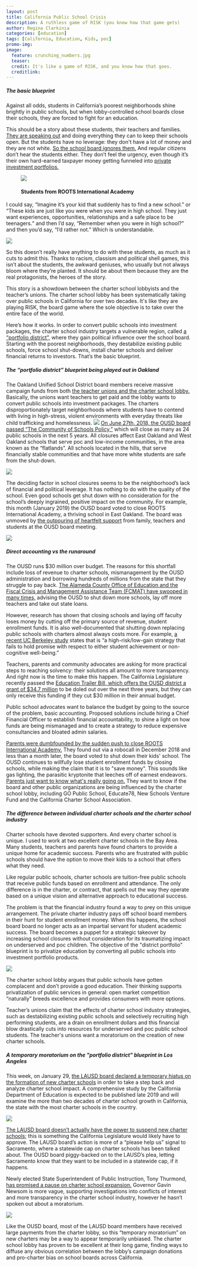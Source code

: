 ```yaml
---
layout: post
title: California Public School Crisis
description: A ruthless game of RISK (you know how that game gets)
author: Regina Clarkinia
categories: [education]
tags: [California, Education, Kids, poc]
promo-img:
image:
  feature: crunching_numbers.jpg
  teaser:
  credit: It's like a game of RISK, and you know how that goes.
  creditlink:
---
```

<h5>The basic blueprint</h5>

Against all odds, students in California’s poorest neighborhoods shine brightly in public schools, but when lobby-controlled school boards close their schools, they are forced to fight for an education.

This should be a story about these students, their teachers and families. <a href="http://ousd.granicus.com/player/clip/1401?fbclid=IwAR0jkimaNOdAAqyba3GYzQrJYGgMIqnIqssfzu0IFFu_PHRmk42x231Lntg">They are speaking out</a> and doing everything they can to keep their schools open. But the students have no leverage: they don't have a lot of money and they are not white. <a href="https://edsource.org/2019/oakland-school-board-votes-to-close-first-of-up-to-two-dozen-schools-amid-opposition/607844?fbclid=IwAR1Qh3UT6rI245V4JHOvyjOGHhHuTe88Hxrsn4mH5nUBXc8_2xMD8hcX_tM">So the school board ignores them.</a> And regular citizens don’t hear the students either. They don’t feel the urgency, even though it’s their own hard-earned taxpayer money getting funneled into <a href="https://beyondtradeoffs.economist.com/implementing-billion-dollar-mandate">private investment portfolios.</a>

<figure><a href= "https://www.rootsinternationalacademy.com/we-know-where-we-come-from"><img src="https://www.queerauntie.com/assets/img/roots_pictures.jpg"></a>
<figcaption><h4>Students from ROOTS International Academy</h4></figcaption>
</figure>

I could say, “Imagine it’s your kid that suddenly has to find a new school.” or “These kids are just like you were when you were in high school. They just want experiences, opportunities, relationships and a safe place to be teenagers.“ and then I’d say, “Remember when you were in high school?” and then you’d say, “I’d rather not.” Which is understandable.

<a href="http://www.oaklandpost.org/2018/12/27/school-district-wants-close-roots-international-academy-school-year/"><img src="https://www.queerauntie.com/assets/img/roots_field.jpg"></a>

So this doesn’t really have anything to do with these students, as much as it cuts to admit this. Thanks to racism, classism and political shell games, this isn’t about the students, the awkward geniuses, who usually but not always bloom where they’re planted. It should be about them because they are the real protagonists, the heroes of the story.

This story is a showdown between the charter school lobbyists and the teacher’s unions. The charter school lobby has been systematically taking over public schools in California for over two decades. It's like they are playing RISK, the board game where the sole objective is to take over the entire face of the world.

Here’s how it works. In order to convert public schools into investment packages, the charter school industry targets a vulnerable region, called <a href="https://greatlakescenter.org/docs/Policy\_Briefs/Saltman\_PortfolioDistricts.pdf">a “portfolio district”,</a> where they gain political influence over the school board. Starting with the poorest neighborhoods, they destabilize existing public schools, force school shut-downs, install charter schools and deliver financial returns to investors. That’s the basic blueprint.

<h5>The “portfolio district” blueprint being played out in Oakland</h5>

The Oakland Unified School District board members receive massive campaign funds from both <a href="https://edsource.org/2018/charter-school-supporters-and-critics-are-big-spenders-in-some-bay-area-school-board-elections/604403">the teacher unions and the charter school lobby.</a> Basically, the unions want teachers to get paid and the lobby wants to convert public schools into investment packages. The charters disproportionately target neighborhoods where students have to contend with living in high-stress, violent environments with everyday threats like child trafficking and homelessness.
<a href="http://www.oaklandpost.org/2018/11/30/oakland-unified-moves-forward-plan-close-24-schools/"><img src="https://www.queerauntie.com/assets/img/ousd.jpg"></a>
<a href="http://www.oaklandpost.org/2018/11/30/oakland-unified-moves-forward-plan-close-24-schools/">On June 27th, 2018, the OUSD board passed “The Community of Schools Policy,”</a> which will close as many as 24 public schools in the next 5 years. All closures affect East Oakland and West Oakland schools that serve poc and low-income communities, in the area known as the “flatlands”. All schools located in the hills, that serve financially stable communities and that have more white students are safe from the shut-down.

<a href="https://edsource.org/2019/oakland-school-board-votes-to-close-first-of-up-to-two-dozen-schools-amid-opposition/607844?fbclid=IwAR1Qh3UT6rI245V4JHOvyjOGHhHuTe88Hxrsn4mH5nUBXc8_2xMD8hcX_tM"><img src="https://www.queerauntie.com/assets/img/flatlands.jpg"></a>

The deciding factor in school closures seems to be the neighborhood’s lack of financial and political leverage. It has nothing to do with the quality of the school. Even good schools get shut down with no consideration for the school’s deeply ingrained, positive impact on the community. For example, this month (January 2019) the OUSD board voted to close ROOTS International Academy, a thriving school in East Oakland. The board was unmoved by <a href="https://edsource.org/2019/oakland-school-board-votes-to-close-first-of-up-to-two-dozen-schools-amid-opposition/607844?fbclid=IwAR1Qh3UT6rI245V4JHOvyjOGHhHuTe88Hxrsn4mH5nUBXc8_2xMD8hcX_tM">the outpouring of heartfelt support</a> from family, teachers and students at the OUSD board meeting.

<a href="https://blog.oaklandxings.com/category/charter-schools-and-privatization/"><img src="https://www.queerauntie.com/assets/img/roots_speaker.jpg"></a>

<h5>Direct accounting vs the runaround</h5>
The OUSD runs $30 million over budget. The reasons for this shortfall include loss of revenue to charter schools, mismanagement by the OUSD administration and borrowing hundreds of millions from the state that they struggle to pay back. <a href="http://www.oaklandpost.org/2018/09/14/ousd-may-receive-millions-state-aid-money-comes-strings/">The Alameda County Office of Education and the Fiscal Crisis and Management Assistance Team (FCMAT) have swooped in many times,</a> advising the OUSD to shut down more schools, lay off more teachers and take out state loans.

However, research has shown that closing schools and laying off faculty loses money by cutting off the primary source of revenue, student enrollment funds. It is also well-documented that shutting down replacing public schools with charters almost always costs more. For example, <a href="https://nepc.colorado.edu/publication/closures">a recent UC Berkeley study</a> states that is “a  high-risk/low-gain strategy that fails to hold promise with respect to either student achievement or non-cognitive well-being.”

Teachers, parents and community advocates are asking for more practical steps to reaching solvency: their solutions all amount to more transparency. And right now is the time to make this happen. The California Legislature recently passed the <a href="https://www.eastbaytimes.com/2018/09/19/debt-ridden-oakland-unified-to-get-34-7-million-state-bailout/">Education Trailer Bill, which offers the OUSD district a grant of $34.7 million</a> to be doled out over the next three years, but they can only receive this funding if they cut $30 million in their annual budget.

Public school advocates want to balance the budget by going to the source of the problem, basic accounting. Proposed solutions include hiring a Chief Financial Officer to establish financial accountability, to shine a light on how funds are being mismanaged and to create a strategy to reduce expensive consultancies and bloated admin salaries.

<a href="https://www.kqed.org/news/11716967/oaklands-school-closure-plans-off-to-a-rough-start-for-some-parents">Parents were dumbfounded by the sudden push to close ROOTS International Academy.</a> They found out via a robocall in December 2018 and less than a month later, the board voted to shut down their kids' school. The OUSD continues to willfully lose student enrollment funds by closing schools, while making the claim that it is to "save money". This sounds like gas lighting, the parasitic kryptonite that leeches off of earnest endeavors. <a href="https://www.postnewsgroup.com/2019/01/22/parents-ask-whos-behind-roots-school-closure/">Parents just want to know what's really going on.</a> They want to know if the board and other public organizations are being influenced by the charter school lobby, including GO Pub­lic School, Educate78, New Schools Venture Fund and the California Charter School As­sociation.

<h5>The difference between individual charter schools and the charter school industry</h5>
Charter schools have devoted supporters. And every charter school is unique. I used to work at two excellent charter schools in the Bay Area. Many students, teachers and parents have found charters to provide a unique home for academic success. Parents who are frustrated with public schools should have the option to move their kids to a school that offers what they need.

Like regular public schools, charter schools are tuition-free public schools that receive public funds based on enrollment and attendance. The only difference is in the charter, or contract, that spells out the way they operate based on a unique vision and alternative approach to educational success.

The problem is that the financial industry found a way to prey on this unique arrangement. The private charter industry pays off school board members in their hunt for student enrollment money. When this happens, the school board board no longer acts as an impartial servant for student academic success. The board becomes a puppet for a strategic takeover by increasing school closures without consideration for its traumatizing impact on underserved and poc children. The objective of the "district portfolio" blueprint is to privatize education by converting all public schools into investment portfolio products.

<a href="https://www.financial-planning.com/list/aibnb-charter-schools-unusual-real-estate-strategies"><img src="https://www.queerauntie.com/assets/img/cash.jpg"></a>

The charter school lobby argues that public schools have gotten complacent and don’t provide a good education. Their thinking supports privatization of public services in general: open market competition “naturally” breeds excellence and provides consumers with more options.

Teacher’s unions claim that the effects of charter school industry strategies, such as destabilizing existing public schools and selectively recruiting high performing students, are a drain on enrollment dollars and this financial blow drastically cuts into resources for underserved and poc public school students. The teacher's unions want a moratorium on the creation of new charter schools.

<h5>A temporary moratorium on the "portfolio district" blueprint in Los Angeles</h5>

This week, on January 29, <a href="https://laist.com/2019/01/29/lausd_board_asks_state_to_temporarily_halt_new_charter_schools_from_opening.php">the LAUSD board declared a temporary hiatus on the formation of new charter schools</a> in order to take a step back and analyze charter school impact. A comprehensive study by the California Department of Education is expected to be published late 2019 and will examine the more than two decades of charter school growth in California, the state with the most charter schools in the country.

<a href= "https://edsource.org/2019/la-unified-teachers-still-face-challenges-over-contract-and-charter-school-moratorium/607910"><img src="https://www.queerauntie.com/assets/img/lausdboard.jpg"></a>

<a href= "https://edsource.org/2019/la-unified-teachers-still-face-challenges-over-contract-and-charter-school-moratorium/607910">The LAUSD board doesn’t actually have the power to suspend new charter schools;</a> this is something the California Legislature would likely have to approve. The LAUSD board’s action is more of a “please help us” signal to Sacramento, where a statewide cap on charter schools has been talked about. The OUSD board piggy-backed on to the LAUSD’s plea, letting Sacramento know that they want to be included in a statewide cap, if it happens.

Newly elected State Superintendent of Public Instruction, Tony Thurmond, <a href="https://theintercept.com/2018/11/01/california-superintendent-of-public-instruction-charter-schools/">has promised a pause on charter school expansion.</a> Governor Gavin Newsom is more vague, supporting investigations into conflicts of interest and more transparency in the charter school industry, however he hasn’t spoken out about a moratorium.

<a href="https://www.facebook.com/tony.thurmond/photos/a.288388564670642/1173743649468458/?type=1&theater"><img src="https://www.queerauntie.com/assets/img/thurmond.jpg"></a>

Like the OUSD board, most of the LAUSD board members have received large payments from the charter lobby, so this “temporary moratorium” on new charters may be a way to appear temporarily unbiased. The charter school lobby has proven to be excellent at their long game, finding ways to diffuse any obvious correlation between the lobby’s campaign donations and pro-charter bias on school boards across California.
